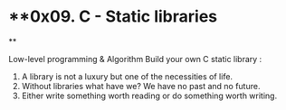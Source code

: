 # **0x09. C - Static libraries
**

Low-level programming & Algorithm
Build your own C static library :

1. A library is not a luxury but one of the necessities of life.
2. Without libraries what have we? We have no past and no future.
3. Either write something worth reading or do something worth writing.

